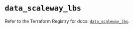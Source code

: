 # `data_scaleway_lbs`

Refer to the Terraform Registry for docs: [`data_scaleway_lbs`](https://registry.terraform.io/providers/scaleway/scaleway/2.49.0/docs/data-sources/lbs).
